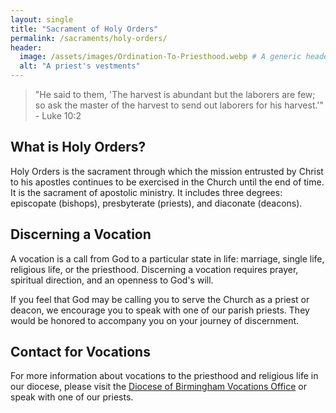 ```yaml
---
layout: single
title: "Sacrament of Holy Orders"
permalink: /sacraments/holy-orders/
header:
  image: /assets/images/Ordination-To-Priesthood.webp # A generic header for this section
  alt: "A priest's vestments"
---
```


> "He said to them, 'The harvest is abundant but the laborers are few; so ask the master of the harvest to send out laborers for his harvest.'" - Luke 10:2

## What is Holy Orders?
Holy Orders is the sacrament through which the mission entrusted by Christ to his apostles continues to be exercised in the Church until the end of time. It is the sacrament of apostolic ministry. It includes three degrees: episcopate (bishops), presbyterate (priests), and diaconate (deacons).

## Discerning a Vocation
A vocation is a call from God to a particular state in life: marriage, single life, religious life, or the priesthood. Discerning a vocation requires prayer, spiritual direction, and an openness to God's will.

If you feel that God may be calling you to serve the Church as a priest or deacon, we encourage you to speak with one of our parish priests. They would be honored to accompany you on your journey of discernment.

## Contact for Vocations
For more information about vocations to the priesthood and religious life in our diocese, please visit the [Diocese of Birmingham Vocations Office](https://bhmdiocese.org/vocations) or speak with one of our priests.
